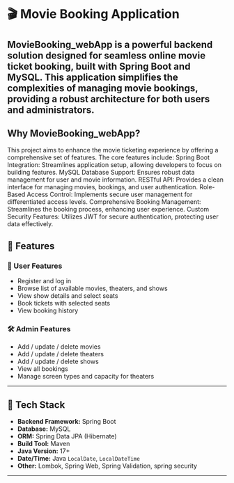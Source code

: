 # 🎬 Movie Booking Application

MovieBooking_webApp is a powerful backend solution designed for seamless online movie ticket
booking, built with Spring Boot and MySQL. This application simplifies the complexities of managing
movie bookings, providing a robust architecture for both users and administrators.
---

## Why MovieBooking_webApp?
This project aims to enhance the movie ticketing experience by offering a comprehensive set of features.
The core features include:
Spring Boot Integration: Streamlines application setup, allowing developers to focus on building
features.
MySQL Database Support: Ensures robust data management for user and movie information.
RESTful API: Provides a clean interface for managing movies, bookings, and user authentication.
Role-Based Access Control: Implements secure user management for differentiated access levels.
Comprehensive Booking Management: Streamlines the booking process, enhancing user
experience.
Custom Security Features: Utilizes JWT for secure authentication, protecting user data effectively.

## 📌 Features

### 👤 User Features
- Register and log in
- Browse list of available movies, theaters, and shows
- View show details and select seats
- Book tickets with selected seats
- View booking history 

### 🛠️ Admin Features
- Add / update / delete movies
- Add / update / delete theaters
- Add / update / delete shows
- View all bookings 
- Manage screen types and capacity for theaters

---

## 🧱 Tech Stack

- **Backend Framework:** Spring Boot  
- **Database:** MySQL 
- **ORM:** Spring Data JPA (Hibernate)  
- **Build Tool:** Maven  
- **Java Version:** 17+  
- **Date/Time:** Java `LocalDate`, `LocalDateTime`  
- **Other:** Lombok, Spring Web, Spring Validation, spring security

---

